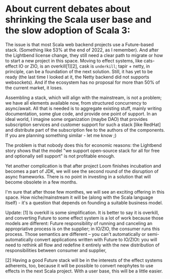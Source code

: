 
# About current debates about shrinking the Scala user base and the slow adoption of Scala 3:


The issue is that most Scala web backend projects use a Future-based stack. (Something like 53% at the end of 2022, as I remember).   And after the Lightbend license change,  they still need a clear path to migrate or how to start a new project in this space.  Moving to effect systems, like cats-effect IO or ZIO, is an overkill[1][2], cask is `underkill`; tapir + netty, in principle, can be a foundation of the next solution. Still, it has yet to be ready (the last time I looked at it, the Netty backend did not supports websockets).  And if the ecosystem has no proposal for more than 50% of the current market,  it loses.


Assembling a stack, which will align with the mainstream, is not a problem; we have all elements available now, from structured concurrency to async/await.  All that is needed is to aggregate existing stuff, mainly writing documentation, some glue code, and provide one point of support.  In an ideal world, I imagine some organization (maybe DAO) that provides subscription services and customer support for such a stack [like RedHat] and distribute part of the subscription fee to the authors of the components.  If you are planning something similar - let me know ;)


The problem is that nobody does this for economic reasons: the Lightbend story shows that the model "we support open-source stack for all for free and optionally sell support"  is not profitable enough. 


Yet another complication is that after project Loom finishes incubation and becomes a part of JDK, we will see the second round of the disruption of async frameworks. There is no point in investing in a solution that will become obsolete in a few months.

I'm sure that after those few monthes, we will see an exciting offering in this space.  How niche/mainstream it will be (along with the Scala language itself)  -  it's a question that depends on founding a suitable business model.

Update:
[1] Is overkill is some simplification. It is better to say it is overkill, and converting Future to some effect system is a lot of work because those models are different: Future responsibility of running and canceling an appropriative process is on the supplier; in IO/ZIO, the consumer runs this process. Those semantics are different – you can't automatically or semi-automatically convert applications written with  Future to IO/ZIOt:  you will need to rethink all flow and redefine it entirely with the new distribution of responsibilities between consumer and supplier,  

[2] Having a good Future stack will be in the interests of the effect systems adherents, too,  because it will be possible to convert neophytes to use effects in the next Scala project. With a user base, this will be a little easier.
